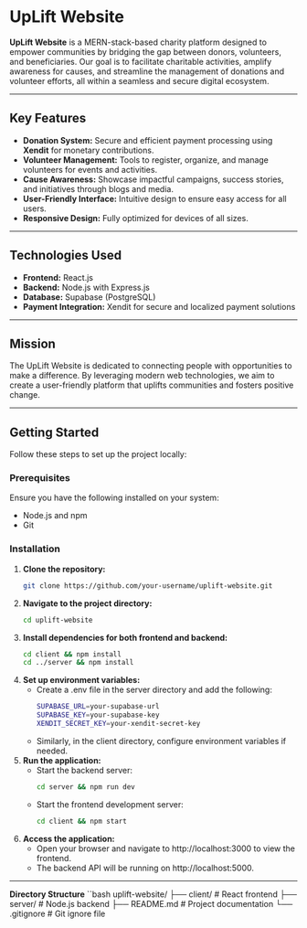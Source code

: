 # UpLift Website

**UpLift Website** is a MERN-stack-based charity platform designed to empower communities by bridging the gap between donors, volunteers, and beneficiaries. Our goal is to facilitate charitable activities, amplify awareness for causes, and streamline the management of donations and volunteer efforts, all within a seamless and secure digital ecosystem.

---

## Key Features

- **Donation System:** Secure and efficient payment processing using **Xendit** for monetary contributions.  
- **Volunteer Management:** Tools to register, organize, and manage volunteers for events and activities.  
- **Cause Awareness:** Showcase impactful campaigns, success stories, and initiatives through blogs and media.  
- **User-Friendly Interface:** Intuitive design to ensure easy access for all users.  
- **Responsive Design:** Fully optimized for devices of all sizes.  

---

## Technologies Used

- **Frontend:** React.js  
- **Backend:** Node.js with Express.js  
- **Database:** Supabase (PostgreSQL)  
- **Payment Integration:** Xendit for secure and localized payment solutions  

---

## Mission

The UpLift Website is dedicated to connecting people with opportunities to make a difference. By leveraging modern web technologies, we aim to create a user-friendly platform that uplifts communities and fosters positive change.

---

## Getting Started

Follow these steps to set up the project locally:

### Prerequisites

Ensure you have the following installed on your system:
- Node.js and npm
- Git

### Installation

1. **Clone the repository:**
   ```bash
   git clone https://github.com/your-username/uplift-website.git
2. **Navigate to the project directory:**
   ```bash
   cd uplift-website
3. **Install dependencies for both frontend and backend:**
   ```bash
   cd client && npm install
   cd ../server && npm install
4. **Set up environment variables:**
   - Create a .env file in the server directory and add the following:
     ```bash
     SUPABASE_URL=your-supabase-url
     SUPABASE_KEY=your-supabase-key
     XENDIT_SECRET_KEY=your-xendit-secret-key
   - Similarly, in the client directory, configure environment variables if needed.
5. **Run the application:**
   - Start the backend server:
     ```bash
     cd server && npm run dev
   - Start the frontend development server:
     ```bash
     cd client && npm start
6. **Access the application:**
   - Open your browser and navigate to http://localhost:3000 to view the frontend.
   - The backend API will be running on http://localhost:5000.
  
---

**Directory Structure**
``bash
uplift-website/
├── client/         # React frontend
├── server/         # Node.js backend
├── README.md       # Project documentation
└── .gitignore      # Git ignore file
